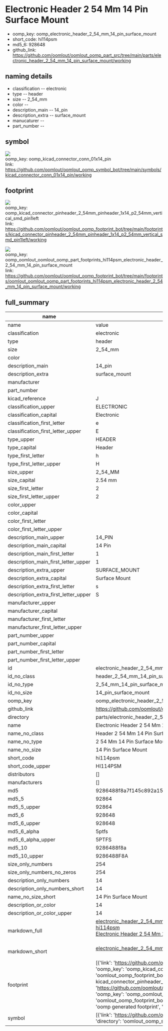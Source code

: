 # Electronic Header 2 54 Mm 14 Pin Surface Mount

  
* oomp_key: oomp_electronic_header_2_54_mm_14_pin_surface_mount 
* short_code: hi114psm
* md5_6: 928648  
* github_link: https://github.com/oomlout/oomlout_oomp_part_src/tree/main/parts/electronic_header_2_54_mm_14_pin_surface_mount/working  
## naming details
* classification -- electronic
* type -- header
* size -- 2_54_mm
* color -- 
* description_main -- 14_pin
* description_extra -- surface_mount
* manucaturer -- 
* part_number -- 



## symbol

![](symbol/{index}/working/working_600.png)  
oomp_key: oomp_kicad_connector_conn_01x14_pin  
link: https://github.com/oomlout/oomlout_oomp_symbol_bot/tree/main/symbols/kicad_connector_conn_01x14_pin/working  

## footprint

![](footprint/{index}/working/working_600.png)  
oomp_key: oomp_kicad_connector_pinheader_2_54mm_pinheader_1x14_p2_54mm_vertical_smd_pin1left  
link: https://github.com/oomlout/oomlout_oomp_footprint_bot/tree/main/footprints/kicad_connector_pinheader_2_54mm_pinheader_1x14_p2_54mm_vertical_smd_pin1left/working  

![](footprint/{index}/working/working_600.png)  
oomp_key: oomp_oomlout_oomlout_oomp_part_footprints_hi114psm_electronic_header_2_54_mm_14_pin_surface_mount  
link: https://github.com/oomlout/oomlout_oomp_footprint_bot/tree/main/footprints/oomlout_oomlout_oomp_part_footprints_hi114psm_electronic_header_2_54_mm_14_pin_surface_mount/working  

## full_summary
| name | value | 
| --- | --- | 
| name | value | 
| classification | electronic | 
| type | header | 
| size | 2_54_mm | 
| color |  | 
| description_main | 14_pin | 
| description_extra | surface_mount | 
| manufacturer |  | 
| part_number |  | 
| kicad_reference | J | 
| classification_upper | ELECTRONIC | 
| classification_capital | Electronic | 
| classification_first_letter | e | 
| classification_first_letter_upper | E | 
| type_upper | HEADER | 
| type_capital | Header | 
| type_first_letter | h | 
| type_first_letter_upper | H | 
| size_upper | 2_54_MM | 
| size_capital | 2.54 mm | 
| size_first_letter | 2 | 
| size_first_letter_upper | 2 | 
| color_upper |  | 
| color_capital |  | 
| color_first_letter |  | 
| color_first_letter_upper |  | 
| description_main_upper | 14_PIN | 
| description_main_capital | 14 Pin | 
| description_main_first_letter | 1 | 
| description_main_first_letter_upper | 1 | 
| description_extra_upper | SURFACE_MOUNT | 
| description_extra_capital | Surface Mount | 
| description_extra_first_letter | s | 
| description_extra_first_letter_upper | S | 
| manufacturer_upper |  | 
| manufacturer_capital |  | 
| manufacturer_first_letter |  | 
| manufacturer_first_letter_upper |  | 
| part_number_upper |  | 
| part_number_capital |  | 
| part_number_first_letter |  | 
| part_number_first_letter_upper |  | 
| id | electronic_header_2_54_mm_14_pin_surface_mount | 
| id_no_class | header_2_54_mm_14_pin_surface_mount | 
| id_no_type | 2_54_mm_14_pin_surface_mount | 
| id_no_size | 14_pin_surface_mount | 
| oomp_key | oomp_electronic_header_2_54_mm_14_pin_surface_mount | 
| github_link | https://github.com/oomlout/oomlout_oomp_part_src/tree/main/parts/electronic_header_2_54_mm_14_pin_surface_mount/working | 
| directory | parts/electronic_header_2_54_mm_14_pin_surface_mount | 
| name | Electronic Header 2 54 Mm 14 Pin Surface Mount | 
| name_no_class | Header 2 54 Mm 14 Pin Surface Mount | 
| name_no_type | 2 54 Mm 14 Pin Surface Mount | 
| name_no_size | 14 Pin Surface Mount | 
| short_code | hi114psm | 
| short_code_upper | HI114PSM | 
| distributors | [] | 
| manufacturers | [] | 
| md5 | 9286488f8a7f145c892a1592ca139081 | 
| md5_5 | 92864 | 
| md5_5_upper | 92864 | 
| md5_6 | 928648 | 
| md5_6_upper | 928648 | 
| md5_6_alpha | 5ptfs | 
| md5_6_alpha_upper | 5PTFS | 
| md5_10 | 9286488f8a | 
| md5_10_upper | 9286488F8A | 
| size_only_numbers | 254 | 
| size_only_numbers_no_zeros | 254 | 
| description_only_numbers | 14 | 
| description_only_numbers_short | 14 | 
| name_no_size_short | 14 Pin Surface Mount | 
| description_or_color | 14 | 
| description_or_color_upper | 14 | 
| markdown_full | [electronic_header_2_54_mm_14_pin_surface_mount](https://github.com/oomlout/oomlout_oomp_part_src/tree/main/parts/electronic_header_2_54_mm_14_pin_surface_mount/working)<br>[hi114psm](https://github.com/oomlout/oomlout_oomp_part_src/tree/main/parts/electronic_header_2_54_mm_14_pin_surface_mount/working)<br>[Electronic Header 2 54 Mm 14 Pin Surface Mount](https://github.com/oomlout/oomlout_oomp_part_src/tree/main/parts/electronic_header_2_54_mm_14_pin_surface_mount/working)<br><br> | 
| markdown_short | [electronic_header_2_54_mm_14_pin_surface_mount](https://github.com/oomlout/oomlout_oomp_part_src/tree/main/parts/electronic_header_2_54_mm_14_pin_surface_mount/working)<br><br> | 
| footprint | [{'link': 'https://github.com/oomlout/oomlout_oomp_footprint_bot/tree/main/foootprntss/kicad_connector_pinheader_2_54mm_pinheader_1x14_p2_54mm_vertical_smd_pin1left', 'oomp_key': 'oomp_kicad_connector_pinheader_2_54mm_pinheader_1x14_p2_54mm_vertical_smd_pin1left', 'directory': 'oomlout_oomp_footprint_bot/footprints/kicad_connector_pinheader_2_54mm_pinheader_1x14_p2_54mm_vertical_smd_pin1left//working/working.kicad_mod', 'note': 'source footprint kicad_connector_pinheader_2_54mm_pinheader_1x14_p2_54mm_vertical_smd_pin1left', 'index': 0}, {'link': 'https://github.com/oomlout/oomlout_oomp_footprint_bot/tree/main/foootprntss/oomlout_oomlout_oomp_part_footprints_hi114psm_electronic_header_2_54_mm_14_pin_surface_mount', 'oomp_key': 'oomp_oomlout_oomlout_oomp_part_footprints_hi114psm_electronic_header_2_54_mm_14_pin_surface_mount', 'directory': 'oomlout_oomp_footprint_bot/footprints/oomlout_oomlout_oomp_part_footprints_hi114psm_electronic_header_2_54_mm_14_pin_surface_mount//working/working.kicad_mod', 'note': 'oomp generated footprint', 'index': 1}] | 
| symbol | [{'link': 'https://github.com/oomlout/oomlout_oomp_symbol_bot/tree/main/symbols/kicad_connector_conn_01x14_pin', 'oomp_key': 'oomp_kicad_connector_conn_01x14_pin', 'directory': 'oomlout_oomp_symbol_bot/symbols/kicad_connector_conn_01x14_pin//working/working.kicad_sym', 'index': 0}] | 
